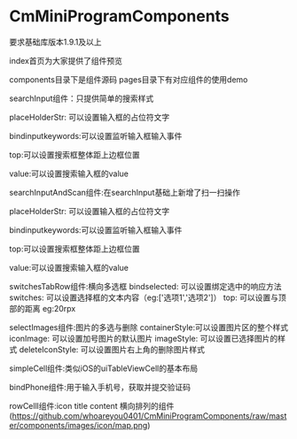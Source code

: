 # CmMiniProgramComponents
要求基础库版本1.9.1及以上

index首页为大家提供了组件预览

components目录下是组件源码
pages目录下有对应组件的使用demo

searchInput组件：只提供简单的搜索样式 

placeHolderStr: 可以设置输入框的占位符文字

bindinputkeywords:可以设置监听输入框输入事件

top:可以设置搜索框整体距上边框位置

value:可以设置搜索输入框的value



searchInputAndScan组件:在searchInput基础上新增了扫一扫操作

placeHolderStr: 可以设置输入框的占位符文字

bindinputkeywords:可以设置监听输入框输入事件

top:可以设置搜索框整体距上边框位置

value:可以设置搜索输入框的value


switchesTabRow组件:横向多选框
bindselected: 可以设置绑定选中的响应方法
switches: 可以设置选择框的文本内容（eg:['选项1','选项2']）
top: 可以设置与顶部的距离 eg:20rpx

selectImages组件:图片的多选与删除
containerStyle:可以设置图片区的整个样式
iconImage: 可以设置加号图片的默认图片
imageStyle: 可以设置已选择图片的样式
deleteIconStyle: 可以设置图片右上角的删除图片样式

simpleCell组件:类似iOS的uiTableViewCell的基本布局

bindPhone组件:用于输入手机号，获取并提交验证码

rowCelll组件:icon title content 横向排列的组件(https://github.com/whoareyou0401/CmMiniProgramComponents/raw/master/components/images/icon/map.png)